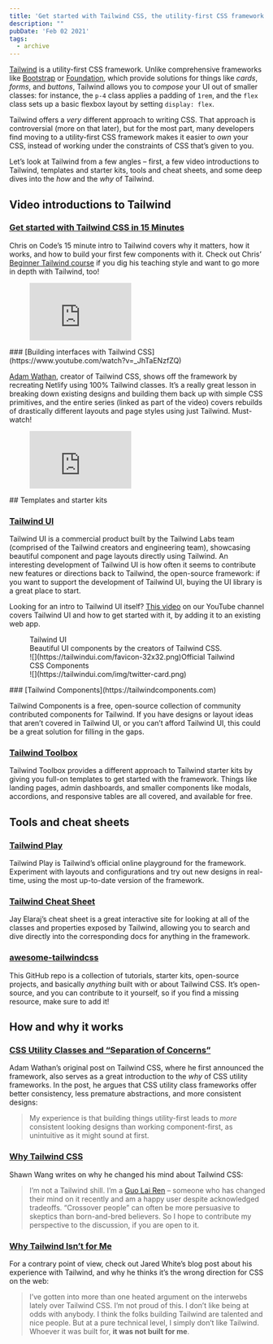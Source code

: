 ```yaml
---
title: 'Get started with Tailwind CSS, the utility-first CSS framework'
description: ""
pubDate: 'Feb 02 2021'
tags:
  - archive
---
```



[Tailwind](https://tailwindcss.com/) is a utility-first CSS framework. Unlike comprehensive frameworks like [Bootstrap](https://getbootstrap.com/) or [Foundation](https://get.foundation/), which provide solutions for things like *cards*, *forms*, and *buttons*, Tailwind allows you to *compose* your UI out of smaller classes: for instance, the `p-4` class applies a padding of `1rem`, and the `flex` class sets up a basic flexbox layout by setting `display: flex`.

Tailwind offers a *very* different approach to writing CSS. That approach is controversial (more on that later), but for the most part, many developers find moving to a utility-first CSS framework makes it easier to *own* your CSS, instead of working under the constraints of CSS that’s given to you.

Let’s look at Tailwind from a few angles – first, a few video introductions to Tailwind, templates and starter kits, tools and cheat sheets, and some deep dives into the *how* and the *why* of Tailwind.

## Video introductions to Tailwind

### [Get started with Tailwind CSS in 15 Minutes](https://www.youtube.com/watch?v=6zIuAyLZPH0&feature=emb_title)

Chris on Code’s 15 minute intro to Tailwind covers why it matters, how it works, and how to build your first few components with it. Check out Chris’ [Beginner Tailwind course](https://beginnertailwind.com/) if you dig his teaching style and want to go more in depth with Tailwind, too!

<figure class="kg-card kg-embed-card"><iframe allowfullscreen="allowfullscreen" frameborder="0" height="113" loading="lazy" src="https://www.youtube.com/embed/6zIuAyLZPH0?feature=oembed" width="200"></iframe></figure>### [Building interfaces with Tailwind CSS](https://www.youtube.com/watch?v=_JhTaENzfZQ)

[Adam Wathan](https://twitter.com/adamwathan), creator of Tailwind CSS, shows off the framework by recreating Netlify using 100% Tailwind classes. It’s a really great lesson in breaking down existing designs and building them back up with simple CSS primitives, and the entire series (linked as part of the video) covers rebuilds of drastically different layouts and page styles using just Tailwind. Must-watch!

<figure class="kg-card kg-embed-card"><iframe allowfullscreen="allowfullscreen" frameborder="0" height="113" loading="lazy" src="https://www.youtube.com/embed/_JhTaENzfZQ?feature=oembed" width="200"></iframe></figure>## Templates and starter kits

### [Tailwind UI](https://tailwindui.com)

Tailwind UI is a commercial product built by the Tailwind Labs team (comprised of the Tailwind creators and engineering team), showcasing beautiful component and page layouts directly using Tailwind. An interesting development of Tailwind UI is how often it seems to contribute new features or directions back to Tailwind, the open-source framework: if you want to support the development of Tailwind UI, buying the UI library is a great place to start.

Looking for an intro to Tailwind UI itself? [This video](https://www.youtube.com/watch?v=quhvuOTlrwA) on our YouTube channel covers Tailwind UI and how to get started with it, by adding it to an existing web app.

<figure class="kg-card kg-bookmark-card"><div class="kg-bookmark-content"><div class="kg-bookmark-title">Tailwind UI</div><div class="kg-bookmark-description">Beautiful UI components by the creators of Tailwind CSS.</div><div class="kg-bookmark-metadata">![](https://tailwindui.com/favicon-32x32.png)<span class="kg-bookmark-author">Official Tailwind CSS Components</span></div></div><div class="kg-bookmark-thumbnail">![](https://tailwindui.com/img/twitter-card.png)</div></figure>### [Tailwind Components](https://tailwindcomponents.com)

Tailwind Components is a free, open-source collection of community contributed components for Tailwind. If you have designs or layout ideas that aren’t covered in Tailwind UI, or you can’t afford Tailwind UI, this could be a great solution for filling in the gaps.

### [Tailwind Toolbox](https://www.tailwindtoolbox.com)

Tailwind Toolbox provides a different approach to Tailwind starter kits by giving you full-on templates to get started with the framework. Things like landing pages, admin dashboards, and smaller components like modals, accordions, and responsive tables are all covered, and available for free.

## Tools and cheat sheets

### [Tailwind Play](https://play.tailwindcss.com/)

Tailwind Play is Tailwind’s official online playground for the framework. Experiment with layouts and configurations and try out new designs in real-time, using the most up-to-date version of the framework.

### [Tailwind Cheat Sheet](https://nerdcave.com/tailwind-cheat-sheet)

Jay Elaraj’s cheat sheet is a great interactive site for looking at all of the classes and properties exposed by Tailwind, allowing you to search and dive directly into the corresponding docs for anything in the framework.

### [awesome-tailwindcss](https://github.com/aniftyco/awesome-tailwindcss)

This GitHub repo is a collection of tutorials, starter kits, open-source projects, and basically *anything* built with or about Tailwind CSS. It’s open-source, and you can contribute to it yourself, so if you find a missing resource, make sure to add it!

## How and why it works

### [CSS Utility Classes and “Separation of Concerns”](https://adamwathan.me/css-utility-classes-and-separation-of-concerns/)

Adam Wathan’s original post on Tailwind CSS, where he first announced the framework, also serves as a great introduction to the *why* of CSS utility frameworks. In the post, he argues that CSS utility class frameworks offer better consistency, less premature abstractions, and more consistent designs:

> My experience is that building things utility-first leads to *more* consistent looking designs than working component-first, as unintuitive as it might sound at first.

### [Why Tailwind CSS](https://www.swyx.io/why-tailwind/)

Shawn Wang writes on why he changed his mind about Tailwind CSS:

> I’m not a Tailwind shill. I’m a [Guo Lai Ren](https://www.swyx.io/guo-lai-ren/) – someone who has changed their mind on it recently and am a happy user despite acknowledged tradeoffs. “Crossover people” can often be more persuasive to skeptics than born-and-bred believers. So I hope to contribute my perspective to the discussion, if you are open to it.

### [Why Tailwind Isn’t for Me](https://dev.to/jaredcwhite/why-tailwind-isn-t-for-me-5c90)

For a contrary point of view, check out Jared White’s blog post about his experience with Tailwind, and why he thinks it’s the wrong direction for CSS on the web:

> I’ve gotten into more than one heated argument on the interwebs lately over Tailwind CSS. I’m not proud of this. I don’t like being at odds with anybody. I think the folks building Tailwind are talented and nice people. But at a pure technical level, I simply don’t like Tailwind. Whoever it was built for, **it was not built for me**.

<figure class="kg-card kg-bookmark-card"><div class="kg-bookmark-content"><div class="kg-bookmark-title"></div></div></figure>